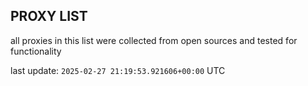 ## PROXY LIST

all proxies in this list were collected from open sources and tested for functionality

last update: `2025-02-27 21:19:53.921606+00:00` UTC